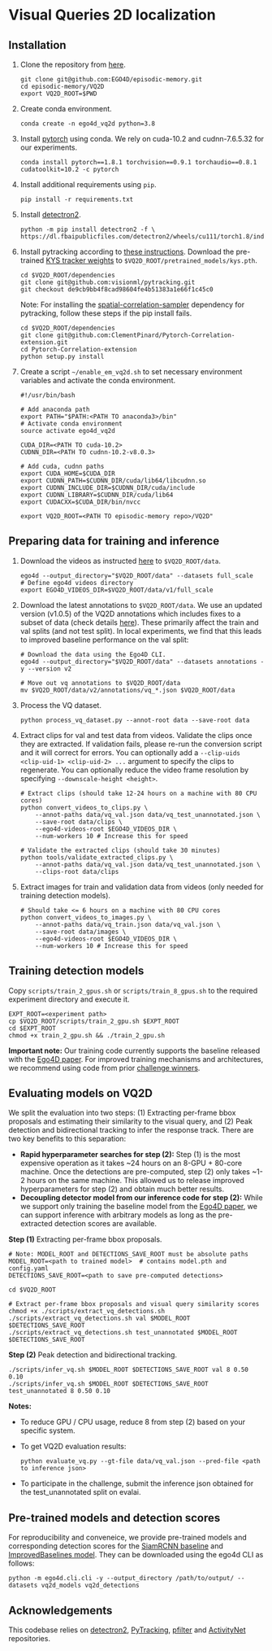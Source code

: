 # Visual Queries 2D localization

## Installation

1. Clone the repository from [here](https://github.com/EGO4D/episodic-memory).
    ```
    git clone git@github.com:EGO4D/episodic-memory.git
    cd episodic-memory/VQ2D
    export VQ2D_ROOT=$PWD
    ```
2. Create conda environment.
    ```
    conda create -n ego4d_vq2d python=3.8
    ```

3. Install [pytorch](https://pytorch.org/) using conda. We rely on cuda-10.2 and cudnn-7.6.5.32 for our experiments.
    ```
    conda install pytorch==1.8.1 torchvision==0.9.1 torchaudio==0.8.1 cudatoolkit=10.2 -c pytorch
    ```

4. Install additional requirements using `pip`.
    ```
    pip install -r requirements.txt
    ```

5. Install [detectron2](https://github.com/facebookresearch/detectron2).
    ```
    python -m pip install detectron2 -f \
    https://dl.fbaipublicfiles.com/detectron2/wheels/cu111/torch1.8/index.html
    ```

6.  Install pytracking according to [these instructions](https://github.com/visionml/pytracking/blob/master/INSTALL.md). Download the pre-trained [KYS tracker weights](https://drive.google.com/drive/folders/1WGNcats9lpQpGjAmq0s0UwO6n22fxvKi) to `$VQ2D_ROOT/pretrained_models/kys.pth`.
    ```
    cd $VQ2D_ROOT/dependencies
    git clone git@github.com:visionml/pytracking.git
    git checkout de9cb9bb4f8cad98604fe4b51383a1e66f1c45c0
    ```

    Note: For installing the [spatial-correlation-sampler](https://github.com/ClementPinard/Pytorch-Correlation-extension) dependency for pytracking, follow these steps if the pip install fails.
    ```
    cd $VQ2D_ROOT/dependencies
    git clone git@github.com:ClementPinard/Pytorch-Correlation-extension.git
    cd Pytorch-Correlation-extension
    python setup.py install
    ```
7. Create a script `~/enable_em_vq2d.sh` to set necessary environment variables and activate the conda environment.
    ```
    #!/usr/bin/bash

    # Add anaconda path
    export PATH="$PATH:<PATH TO anaconda3>/bin"
    # Activate conda environment
    source activate ego4d_vq2d

    CUDA_DIR=<PATH TO cuda-10.2>
    CUDNN_DIR=<PATH TO cudnn-10.2-v8.0.3>

    # Add cuda, cudnn paths
    export CUDA_HOME=$CUDA_DIR
    export CUDNN_PATH=$CUDNN_DIR/cuda/lib64/libcudnn.so
    export CUDNN_INCLUDE_DIR=$CUDNN_DIR/cuda/include
    export CUDNN_LIBRARY=$CUDNN_DIR/cuda/lib64
    export CUDACXX=$CUDA_DIR/bin/nvcc

    export VQ2D_ROOT=<PATH TO episodic-memory repo>/VQ2D"
    ```

## Preparing data for training and inference

1. Download the videos as instructed [here](https://github.com/facebookresearch/Ego4d/blob/main/ego4d/cli/README.md) to `$VQ2D_ROOT/data`.
    ```
    ego4d --output_directory="$VQ2D_ROOT/data" --datasets full_scale
    # Define ego4d videos directory
    export EGO4D_VIDEOS_DIR=$VQ2D_ROOT/data/v1/full_scale
    ```
2. Download the latest annotations to `$VQ2D_ROOT/data`. We use an updated version (v1.0.5) of the VQ2D annotations which includes fixes to a subset of data (check details [here](https://eval.ai/web/challenges/challenge-page/1843/overview)). These primarily affect the train and val splits (and not test split). In local experiments, we find that this leads to improved baseline performance on the val split:
    ```
    # Download the data using the Ego4D CLI.
    ego4d --output_directory="$VQ2D_ROOT/data" --datasets annotations -y --version v2

    # Move out vq annotations to $VQ2D_ROOT/data
    mv $VQ2D_ROOT/data/v2/annotations/vq_*.json $VQ2D_ROOT/data
    ```

3. Process the VQ dataset.
    ```
    python process_vq_dataset.py --annot-root data --save-root data
    ```

4. Extract clips for val and test data from videos. Validate the clips once they are extracted. If validation fails, please re-run the conversion script and it will correct for errors. You can optionally add a `--clip-uids <clip-uid-1> <clip-uid-2> ...` argument to specify the clips to regenerate. You can optionally reduce the video frame resolution by specifying `--downscale-height <height>`.
    ```
    # Extract clips (should take 12-24 hours on a machine with 80 CPU cores)
    python convert_videos_to_clips.py \
        --annot-paths data/vq_val.json data/vq_test_unannotated.json \
        --save-root data/clips \
        --ego4d-videos-root $EGO4D_VIDEOS_DIR \
        --num-workers 10 # Increase this for speed

    # Validate the extracted clips (should take 30 minutes)
    python tools/validate_extracted_clips.py \
        --annot-paths data/vq_val.json data/vq_test_unannotated.json \
        --clips-root data/clips
    ```

5. Extract images for train and validation data from videos (only needed for training detection models).
    ```
    # Should take <= 6 hours on a machine with 80 CPU cores
    python convert_videos_to_images.py \
        --annot-paths data/vq_train.json data/vq_val.json \
        --save-root data/images \
        --ego4d-videos-root $EGO4D_VIDEOS_DIR \
        --num-workers 10 # Increase this for speed
    ```

## Training detection models
Copy `scripts/train_2_gpus.sh` or `scripts/train_8_gpus.sh` to the required experiment directory and execute it.

```
EXPT_ROOT=<experiment path>
cp $VQ2D_ROOT/scripts/train_2_gpu.sh $EXPT_ROOT
cd $EXPT_ROOT
chmod +x train_2_gpu.sh && ./train_2_gpu.sh
```

**Important note:** Our training code currently supports the baseline released with the [Ego4D paper](https://arxiv.org/pdf/2110.07058.pdf). For improved training mechanisms and architectures, we recommend using code from prior [challenge winners](https://github.com/facebookresearch/vq2d_cvpr).

## Evaluating models on VQ2D

We split the evaluation into two steps: (1) Extracting per-frame bbox proposals and estimating their similarity to the visual query, and (2) Peak detection and bidirectional tracking to infer the response track. There are two key benefits to this separation:

* **Rapid hyperparameter searches for step (2):** Step (1) is the most expensive operation as it takes ~24 hours on an 8-GPU + 80-core machine. Once the detections are pre-computed, step (2) only takes ~1-2 hours on the same machine. This allowed us to release improved hyperparameters for step (2) and obtain much better results.
* **Decoupling detector model from our inference code for step (2):** While we support only training the baseline model from the [Ego4D paper](https://arxiv.org/pdf/2110.07058.pdf), we can support inference with arbitrary models as long as the pre-extracted detection scores are available.

**Step (1)** Extracting per-frame bbox proposals.
```
# Note: MODEL_ROOT and DETECTIONS_SAVE_ROOT must be absolute paths
MODEL_ROOT=<path to trained model>  # contains model.pth and config.yaml
DETECTIONS_SAVE_ROOT=<path to save pre-computed detections>

cd $VQ2D_ROOT

# Extract per-frame bbox proposals and visual query similarity scores
chmod +x ./scripts/extract_vq_detections.sh
./scripts/extract_vq_detections.sh val $MODEL_ROOT $DETECTIONS_SAVE_ROOT
./scripts/extract_vq_detections.sh test_unannotated $MODEL_ROOT $DETECTIONS_SAVE_ROOT
```

**Step (2)** Peak detection and bidirectional tracking.

```
./scripts/infer_vq.sh $MODEL_ROOT $DETECTIONS_SAVE_ROOT val 8 0.50 0.10
./scripts/infer_vq.sh $MODEL_ROOT $DETECTIONS_SAVE_ROOT test_unannotated 8 0.50 0.10
```

**Notes:**
* To reduce GPU / CPU usage, reduce 8 from step (2) based on your specific system.

* To get VQ2D evaluation results:
    ```
    python evaluate_vq.py --gt-file data/vq_val.json --pred-file <path to inference json>
    ```
* To participate in the challenge, submit the inference json obtained for the test_unannotated split on evalai.

## Pre-trained models and detection scores
For reproducibility and conveneice,  we provide pre-trained models and corresponding detection scores for the [SiamRCNN baseline](https://arxiv.org/pdf/2110.07058.pdf) and [ImprovedBaselines model](https://github.com/facebookresearch/vq2d_cvpr). They can be downloaded using the ego4d CLI as follows:

```
python -m ego4d.cli.cli -y --output_directory /path/to/output/ --datasets vq2d_models vq2d_detections
```

## Acknowledgements
This codebase relies on [detectron2](https://github.com/facebookresearch/detectron2), [PyTracking](https://github.com/visionml/pytracking), [pfilter](https://github.com/johnhw/pfilter) and [ActivityNet](https://github.com/activitynet/ActivityNet) repositories.
